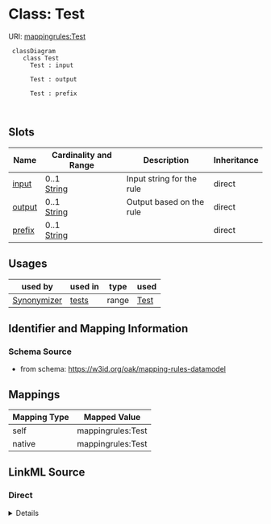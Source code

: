 # Class: Test



URI: [mappingrules:Test](https://w3id.org/oak/mapping-rules-datamodel/Test)



```{mermaid}
 classDiagram
    class Test
      Test : input
        
      Test : output
        
      Test : prefix
        
      
```




<!-- no inheritance hierarchy -->


## Slots

| Name | Cardinality and Range | Description | Inheritance |
| ---  | --- | --- | --- |
| [input](input.md) | 0..1 <br/> [String](String.md) | Input string for the rule | direct |
| [output](output.md) | 0..1 <br/> [String](String.md) | Output based on the rule | direct |
| [prefix](prefix.md) | 0..1 <br/> [String](String.md) |  | direct |





## Usages

| used by | used in | type | used |
| ---  | --- | --- | --- |
| [Synonymizer](Synonymizer.md) | [tests](tests.md) | range | [Test](Test.md) |






## Identifier and Mapping Information







### Schema Source


* from schema: https://w3id.org/oak/mapping-rules-datamodel





## Mappings

| Mapping Type | Mapped Value |
| ---  | ---  |
| self | mappingrules:Test |
| native | mappingrules:Test |





## LinkML Source

<!-- TODO: investigate https://stackoverflow.com/questions/37606292/how-to-create-tabbed-code-blocks-in-mkdocs-or-sphinx -->

### Direct

<details>
```yaml
name: Test
from_schema: https://w3id.org/oak/mapping-rules-datamodel
rank: 1000
attributes:
  input:
    name: input
    description: Input string for the rule.
    from_schema: https://w3id.org/oak/mapping-rules-datamodel
    rank: 1000
  output:
    name: output
    description: Output based on the rule.
    from_schema: https://w3id.org/oak/mapping-rules-datamodel
    rank: 1000
  prefix:
    name: prefix
    description: The prefix that qualifies for the rule.
    from_schema: https://w3id.org/oak/mapping-rules-datamodel

```
</details>

### Induced

<details>
```yaml
name: Test
from_schema: https://w3id.org/oak/mapping-rules-datamodel
rank: 1000
attributes:
  input:
    name: input
    description: Input string for the rule.
    from_schema: https://w3id.org/oak/mapping-rules-datamodel
    rank: 1000
    alias: input
    owner: Test
    domain_of:
    - Test
    range: string
  output:
    name: output
    description: Output based on the rule.
    from_schema: https://w3id.org/oak/mapping-rules-datamodel
    rank: 1000
    alias: output
    owner: Test
    domain_of:
    - Test
    range: string
  prefix:
    name: prefix
    description: The prefix that qualifies for the rule.
    from_schema: https://w3id.org/oak/mapping-rules-datamodel
    alias: prefix
    owner: Test
    domain_of:
    - Synonymizer
    - Test
    range: string

```
</details>